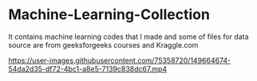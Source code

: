 # Machine-Learning-Collection
It contains machine learning codes that I made and some of files for data source are from geeksforgeeks courses and Kraggle.com


https://user-images.githubusercontent.com/75358720/149664674-54da2d35-df72-4bc1-a8e5-7139c838dc67.mp4

